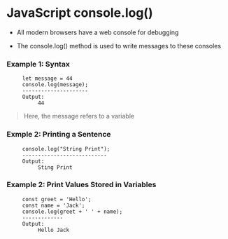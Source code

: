 # JavaScript console.log() #

* All modern browsers have a web console for debugging

* The console.log() method is used to write messages to these consoles

### Example 1: Syntax ###
```
     let message = 44
     console.log(message);
     ---------------------
     Output: 
          44
```

> Here, the message refers to  a variable

### Exmple 2: Printing a Sentence ###
```
     console.log("String Print");
     ---------------------------
     Output:
          Sting Print
```

### Example 2: Print Values Stored in Variables ###
```
     const greet = 'Hello';
     const name = 'Jack';
     console.log(greet + ' ' + name);
     -------------
     Output: 
          Hello Jack
```


